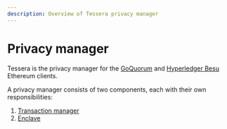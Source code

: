 ```yaml
---
description: Overview of Tessera privacy manager
---
```


# Privacy manager

Tessera is the privacy manager for the [GoQuorum](https://docs.goquorum.consensys.net) and
[Hyperledger Besu](https://besu.hyperledger.org/en/stable/) Ethereum clients.

A privacy manager consists of two components, each with their own responsibilities:

1. [Transaction manager](Transaction-manager.md)
2. [Enclave](Enclave.md)
